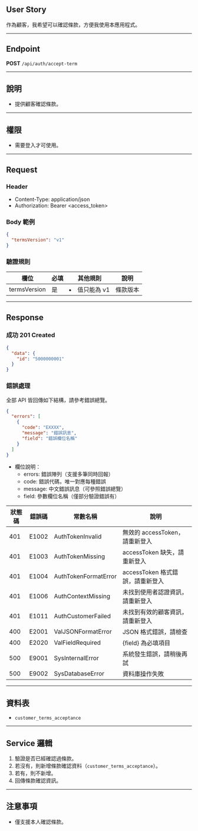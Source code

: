 ## User Story

作為顧客，我希望可以確認條款，方便我使用本應用程式。

---

## Endpoint

**POST** `/api/auth/accept-term`

---

## 說明

- 提供顧客確認條款。

---

## 權限

- 需要登入才可使用。

---

## Request

### Header

- Content-Type: application/json
- Authorization: Bearer <access_token>

### Body 範例

```json
{
  "termsVersion": "v1"
}
```

### 驗證規則

| 欄位         | 必填 | 其他規則        | 說明     |
| ------------ | ---- | --------------- | -------- |
| termsVersion | 是   | <li>值只能為 v1 | 條款版本 |

---

## Response

### 成功 201 Created

```json
{
  "data": {
    "id": "5000000001"
  }
}
```

### 錯誤處理

全部 API 皆回傳如下結構，請參考錯誤總覽。

```json
{
  "errors": [
    {
      "code": "EXXXX",
      "message": "錯誤訊息",
      "field": "錯誤欄位名稱"
    }
  ]
}
```

- 欄位說明：
  - errors: 錯誤陣列（支援多筆同時回報）
  - code: 錯誤代碼，唯一對應每種錯誤
  - message: 中文錯誤訊息（可參照錯誤總覽）
  - field: 參數欄位名稱（僅部分驗證錯誤有）

| 狀態碼 | 錯誤碼 | 常數名稱             | 說明                             |
| ------ | ------ | -------------------- | -------------------------------- |
| 401    | E1002  | AuthTokenInvalid     | 無效的 accessToken，請重新登入   |
| 401    | E1003  | AuthTokenMissing     | accessToken 缺失，請重新登入     |
| 401    | E1004  | AuthTokenFormatError | accessToken 格式錯誤，請重新登入 |
| 401    | E1006  | AuthContextMissing   | 未找到使用者認證資訊，請重新登入 |
| 401    | E1011  | AuthCustomerFailed   | 未找到有效的顧客資訊，請重新登入 |
| 400    | E2001  | ValJSONFormatError   | JSON 格式錯誤，請檢查            |
| 400    | E2020  | ValFieldRequired     | {field} 為必填項目               |
| 500    | E9001  | SysInternalError     | 系統發生錯誤，請稍後再試         |
| 500    | E9002  | SysDatabaseError     | 資料庫操作失敗                   |

---

## 資料表

- `customer_terms_acceptance`

---

## Service 邏輯

1. 驗證是否已經確認過條款。
2. 若沒有，則新增條款確認資料（`customer_terms_acceptance`）。
3. 若有，則不新增。
4. 回傳條款確認資訊。

---

## 注意事項

- 僅支援本人確認條款。
